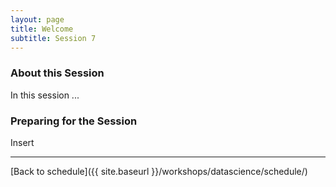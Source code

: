 ```yaml
---
layout: page
title: Welcome
subtitle: Session 7
---
```


### About this Session

In this session ...

### Preparing for the Session

Insert

* * *

[Back to schedule]({{ site.baseurl }}/workshops/datascience/schedule/)